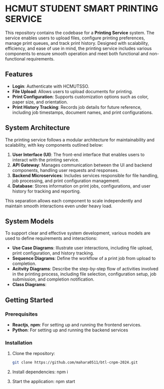 # HCMUT STUDENT SMART PRINTING SERVICE

This repository contains the codebase for a **Printing Service** system. The service enables users to upload files, configure printing preferences, manage print queues, and track print history. Designed with scalability, efficiency, and ease of use in mind, the printing service includes various components to ensure smooth operation and meet both functional and non-functional requirements.

## Features
- **Login**: Authenticate with HCMUTSSO.
- **File Upload**: Allows users to upload documents for printing.
- **Print Configuration**: Supports customization options such as color, paper size, and orientation.
- **Print History Tracking**: Records job details for future reference, including job timestamps, document names, and print configurations.

## System Architecture

The printing service follows a modular architecture for maintainability and scalability, with key components outlined below:

1. **User Interface (UI)**: The front-end interface that enables users to interact with the printing service.
2. **API Gateway**: Manages communication between the UI and backend components, handling user requests and responses.
3. **Backend Microservices**: Includes services responsible for file handling, job processing, and print configuration management.
4. **Database**: Stores information on print jobs, configurations, and user history for tracking and reporting.

This separation allows each component to scale independently and maintain smooth interactions even under heavy load.

## System Models

To support clear and effective system development, various models are used to define requirements and interactions:

- **Use Case Diagrams**: Illustrate user interactions, including file upload, print configuration, and history tracking.
- **Sequence Diagrams**: Define the workflow of a print job from upload to completion.
- **Acitvity Diagrams**: Describe the step-by-step flow of activities involved in the printing process, including file selection, configuration setup, job submission, and completion notification.
- **Class Diagrams**: 

## Getting Started

### Prerequisites

- **Reactjs**, **npm**: For setting up and running the frontend services.
- **Python**: For setting up and running the backend services
  
### Installation

1. Clone the repository:
   ```bash
   git clone https://github.com/mahara0511/btl-cnpm-2024.git
   
2. Install dependencies:
   npm i

3. Start the application:
   npm start
